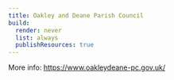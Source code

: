 ```yaml
---
title: Oakley and Deane Parish Council
build:
  render: never
  list: always
  publishResources: true
---
```

More info: https://www.oakleydeane-pc.gov.uk/
